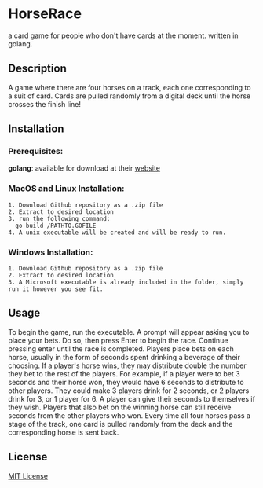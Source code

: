 # HorseRace
  a card game for people who don't have cards at the moment. written in golang.
## Description
  A game where there are four horses on a track, each one corresponding to a suit of card. Cards are pulled randomly from a digital 
deck until the horse crosses the finish line! 

## Installation
  ### Prerequisites:
  **golang**: available for download at their [website](https://learn.go.dev/)
  ### MacOS and Linux Installation:
    1. Download Github repository as a .zip file
    2. Extract to desired location
    3. run the following command:
      go build /PATHTO.GOFILE
    4. A unix executable will be created and will be ready to run.
   ### Windows Installation:
    1. Download Github repository as a .zip file
    2. Extract to desired location
    3. A Microsoft executable is already included in the folder, simply run it however you see fit. 
## Usage
  To begin the game, run the executable. A prompt will appear asking you to place your bets. Do so, then press Enter to begin the race. Continue pressing enter until the race is completed. 
  Players place bets on each horse, usually in the form of seconds spent drinking a 
beverage of their choosing. If a player's horse wins, they may distribute double the number they bet to the rest of the players.
  For example, if a player were to bet 3 seconds and their horse won, they would have 6 seconds to distribute to other players. They
could make 3 players drink for 2 seconds, or 2 players drink for 3, or 1 player for 6. A player can give their seconds to themselves
if they wish. 
  Players that also bet on the winning horse can still receive seconds from the other players who won. 
  Every time all four horses pass a stage of the track, one card is pulled randomly from the deck and the corresponding horse is sent back.
## License
[MIT License](https://github.com/Evangardner/HorseRace/blob/master/LICENSE)
